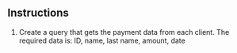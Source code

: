 ## Instructions

1. Create a query that gets the payment data from each client. The required data is: ID, name, last name, amount, date


